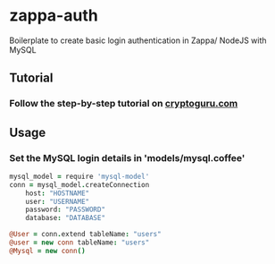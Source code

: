 # zappa-auth
Boilerplate to create basic login authentication in Zappa/ NodeJS with MySQL

## Tutorial
### Follow the step-by-step tutorial on [cryptoguru.com](http://cryptoguru.com/posts/nodejs/user_auth)

## Usage
### Set the MySQL login details in 'models/mysql.coffee'
``` coffeescript
mysql_model = require 'mysql-model'
conn = mysql_model.createConnection
    host: "HOSTNAME"
    user: "USERNAME"
    password: "PASSWORD"
    database: "DATABASE"

@User = conn.extend tableName: "users"
@user = new conn tableName: "users"
@Mysql = new conn()
```
